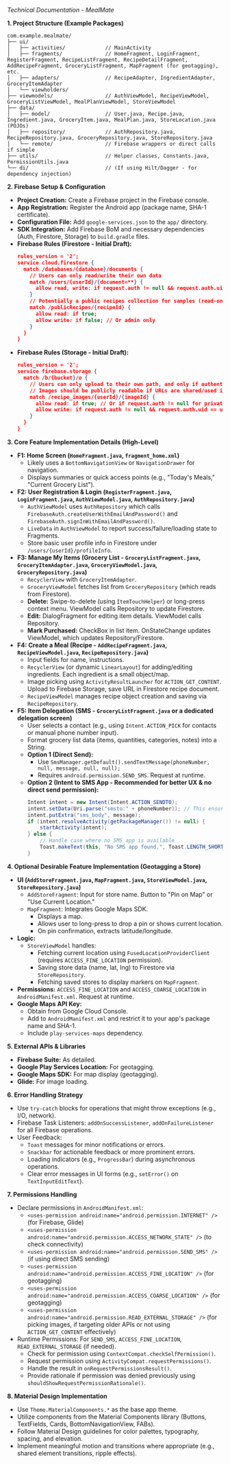 *Technical Documentation - MealMate*

**1. Project Structure (Example Packages)**
```
com.example.mealmate/
├── ui/
│   ├── activities/             // MainActivity
│   ├── fragments/              // HomeFragment, LoginFragment, RegisterFragment, RecipeListFragment, RecipeDetailFragment, AddRecipeFragment, GroceryListFragment, MapFragment (for geotagging), etc.
│   ├── adapters/               // RecipeAdapter, IngredientAdapter, GroceryItemAdapter
│   └── viewholders/
├── viewmodels/                 // AuthViewModel, RecipeViewModel, GroceryListViewModel, MealPlanViewModel, StoreViewModel
├── data/
│   ├── model/                  // User.java, Recipe.java, Ingredient.java, GroceryItem.java, MealPlan.java, StoreLocation.java (POJOs)
│   ├── repository/             // AuthRepository.java, RecipeRepository.java, GroceryRepository.java, StoreRepository.java
│   └── remote/                 // Firebase wrappers or direct calls if simple
├── utils/                      // Helper classes, Constants.java, PermissionUtils.java
└── di/                         // (If using Hilt/Dagger - for dependency injection)
```

**2. Firebase Setup & Configuration**
*   **Project Creation:** Create a Firebase project in the Firebase console.
*   **App Registration:** Register the Android app (package name, SHA-1 certificate).
*   **Configuration File:** Add `google-services.json` to the `app/` directory.
*   **SDK Integration:** Add Firebase BoM and necessary dependencies (Auth, Firestore, Storage) to `build.gradle` files.
*   **Firebase Rules (Firestore - Initial Draft):**
    ```json
    rules_version = '2';
    service cloud.firestore {
      match /databases/{database}/documents {
        // Users can only read/write their own data
        match /users/{userId}/{document=**} {
          allow read, write: if request.auth != null && request.auth.uid == userId;
        }
        // Potentially a public recipes collection for samples (read-only for users)
        match /publicRecipes/{recipeId} {
          allow read: if true;
          allow write: if false; // Or admin only
        }
      }
    }
    ```
*   **Firebase Rules (Storage - Initial Draft):**
    ```json
    rules_version = '2';
    service firebase.storage {
      match /b/{bucket}/o {
        // Users can only upload to their own path, and only if authenticated
        // Images should be publicly readable if URLs are shared/used in app
        match /recipe_images/{userId}/{imageId} {
          allow read: if true; // Or if request.auth != null for private images
          allow write: if request.auth != null && request.auth.uid == userId;
        }
      }
    }
    ```

**3. Core Feature Implementation Details (High-Level)**

*   **F1: Home Screen (`HomeFragment.java`, `fragment_home.xml`)**
    *   Likely uses a `BottomNavigationView` or `NavigationDrawer` for navigation.
    *   Displays summaries or quick access points (e.g., "Today's Meals," "Current Grocery List").
*   **F2: User Registration & Login (`RegisterFragment.java`, `LoginFragment.java`, `AuthViewModel.java`, `AuthRepository.java`)**
    *   `AuthViewModel` uses `AuthRepository` which calls `FirebaseAuth.createUserWithEmailAndPassword()` and `FirebaseAuth.signInWithEmailAndPassword()`.
    *   `LiveData` in `AuthViewModel` to report success/failure/loading state to Fragments.
    *   Store basic user profile info in Firestore under `/users/{userId}/profileInfo`.
*   **F3: Manage My Items (Grocery List - `GroceryListFragment.java`, `GroceryItemAdapter.java`, `GroceryViewModel.java`, `GroceryRepository.java`)**
    *   `RecyclerView` with `GroceryItemAdapter`.
    *   `GroceryViewModel` fetches list from `GroceryRepository` (which reads from Firestore).
    *   **Delete:** Swipe-to-delete (using `ItemTouchHelper`) or long-press context menu. ViewModel calls Repository to update Firestore.
    *   **Edit:** DialogFragment for editing item details. ViewModel calls Repository.
    *   **Mark Purchased:** CheckBox in list item. OnStateChange updates ViewModel, which updates Repository/Firestore.
*   **F4: Create a Meal (Recipe - `AddRecipeFragment.java`, `RecipeViewModel.java`, `RecipeRepository.java`)**
    *   Input fields for name, instructions.
    *   `RecyclerView` (or dynamic `LinearLayout`) for adding/editing ingredients. Each ingredient is a small object/map.
    *   Image picking using `ActivityResultLauncher` for `ACTION_GET_CONTENT`. Upload to Firebase Storage, save URL in Firestore recipe document.
    *   `RecipeViewModel` manages recipe object creation and saving via `RecipeRepository`.
*   **F5: Item Delegation (SMS - `GroceryListFragment.java` or a dedicated delegation screen)**
    *   User selects a contact (e.g., using `Intent.ACTION_PICK` for contacts or manual phone number input).
    *   Format grocery list data (items, quantities, categories, notes) into a String.
    *   **Option 1 (Direct Send):**
        *   Use `SmsManager.getDefault().sendTextMessage(phoneNumber, null, message, null, null);`
        *   Requires `android.permission.SEND_SMS`. Request at runtime.
    *   **Option 2 (Intent to SMS App - Recommended for better UX & no direct send permission):**
        ```java
        Intent intent = new Intent(Intent.ACTION_SENDTO);
        intent.setData(Uri.parse("smsto:" + phoneNumber)); // This ensures only SMS apps respond
        intent.putExtra("sms_body", message);
        if (intent.resolveActivity(getPackageManager()) != null) {
            startActivity(intent);
        } else {
            // Handle case where no SMS app is available
            Toast.makeText(this, "No SMS app found.", Toast.LENGTH_SHORT).show();
        }
        ```

**4. Optional Desirable Feature Implementation (Geotagging a Store)**
*   **UI (`AddStoreFragment.java`, `MapFragment.java`, `StoreViewModel.java`, `StoreRepository.java`)**
    *   `AddStoreFragment`: Input for store name. Button to "Pin on Map" or "Use Current Location."
    *   `MapFragment`: Integrates Google Maps SDK.
        *   Displays a map.
        *   Allows user to long-press to drop a pin or shows current location.
        *   On pin confirmation, extracts latitude/longitude.
*   **Logic:**
    *   `StoreViewModel` handles:
        *   Fetching current location using `FusedLocationProviderClient` (requires `ACCESS_FINE_LOCATION` permission).
        *   Saving store data (name, lat, lng) to Firestore via `StoreRepository`.
        *   Fetching saved stores to display markers on `MapFragment`.
*   **Permissions:** `ACCESS_FINE_LOCATION` and `ACCESS_COARSE_LOCATION` in `AndroidManifest.xml`. Request at runtime.
*   **Google Maps API Key:**
    *   Obtain from Google Cloud Console.
    *   Add to `AndroidManifest.xml` and restrict it to your app's package name and SHA-1.
    *   Include `play-services-maps` dependency.

**5. External APIs & Libraries**
*   **Firebase Suite:** As detailed.
*   **Google Play Services Location:** For geotagging.
*   **Google Maps SDK:** For map display (geotagging).
*   **Glide:** For image loading.

**6. Error Handling Strategy**
*   Use `try-catch` blocks for operations that might throw exceptions (e.g., I/O, network).
*   Firebase Task Listeners: `addOnSuccessListener`, `addOnFailureListener` for all Firebase operations.
*   User Feedback:
    *   `Toast` messages for minor notifications or errors.
    *   `Snackbar` for actionable feedback or more prominent errors.
    *   Loading indicators (e.g., `ProgressBar`) during asynchronous operations.
    *   Clear error messages in UI forms (e.g., `setError()` on `TextInputEditText`).

**7. Permissions Handling**
*   Declare permissions in `AndroidManifest.xml`:
    *   `<uses-permission android:name="android.permission.INTERNET" />` (for Firebase, Glide)
    *   `<uses-permission android:name="android.permission.ACCESS_NETWORK_STATE" />` (to check connectivity)
    *   `<uses-permission android:name="android.permission.SEND_SMS" />` (if using direct SMS sending)
    *   `<uses-permission android:name="android.permission.ACCESS_FINE_LOCATION" />` (for geotagging)
    *   `<uses-permission android:name="android.permission.ACCESS_COARSE_LOCATION" />` (for geotagging)
    *   `<uses-permission android:name="android.permission.READ_EXTERNAL_STORAGE" />` (for picking images, if targeting older APIs or not using `ACTION_GET_CONTENT` effectively)
*   Runtime Permissions: For `SEND_SMS`, `ACCESS_FINE_LOCATION`, `READ_EXTERNAL_STORAGE` (if needed).
    *   Check for permission using `ContextCompat.checkSelfPermission()`.
    *   Request permission using `ActivityCompat.requestPermissions()`.
    *   Handle the result in `onRequestPermissionsResult()`.
    *   Provide rationale if permission was denied previously using `shouldShowRequestPermissionRationale()`.

**8. Material Design Implementation**
*   Use `Theme.MaterialComponents.*` as the base app theme.
*   Utilize components from the Material Components library (Buttons, TextFields, Cards, BottomNavigationView, FABs).
*   Follow Material Design guidelines for color palettes, typography, spacing, and elevation.
*   Implement meaningful motion and transitions where appropriate (e.g., shared element transitions, ripple effects).